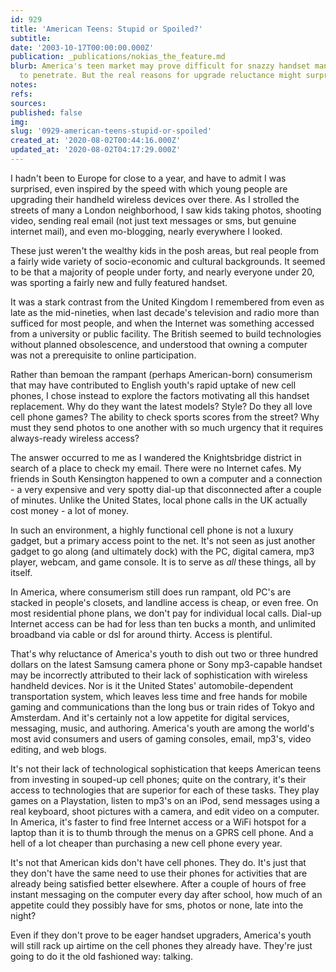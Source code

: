 ```yaml
---
id: 929
title: 'American Teens: Stupid or Spoiled?'
subtitle: 
date: '2003-10-17T00:00:00.000Z'
publication: _publications/nokias_the_feature.md
blurb: America's teen market may prove difficult for snazzy handset manufacturers
  to penetrate. But the real reasons for upgrade reluctance might surprise them.
notes: 
refs: 
sources: 
published: false
img: 
slug: '0929-american-teens-stupid-or-spoiled'
created_at: '2020-08-02T00:44:16.000Z'
updated_at: '2020-08-02T04:17:29.000Z'
---
```

I hadn't been to Europe for close to a year, and have to admit I was surprised, even inspired by the speed with which young people are upgrading their handheld wireless devices over there. As I strolled the streets of many a London neighborhood, I saw kids taking photos, shooting video, sending real email (not just text messages or sms, but genuine internet mail), and even mo-blogging, nearly everywhere I looked.

These just weren't the wealthy kids in the posh areas, but real people from a fairly wide variety of socio-economic and cultural backgrounds. It seemed to be that a majority of people under forty, and nearly everyone under 20, was sporting a fairly new and fully featured handset.

It was a stark contrast from the United Kingdom I remembered from even as late as the mid-nineties, when last decade's television and radio more than sufficed for most people, and when the Internet was something accessed from a university or public facility. The British seemed to build technologies without planned obsolescence, and understood that owning a computer was not a prerequisite to online participation.

Rather than bemoan the rampant (perhaps American-born) consumerism that may have contributed to English youth's rapid uptake of new cell phones, I chose instead to explore the factors motivating all this handset replacement. Why do they want the latest models? Style? Do they all love cell phone games? The ability to check sports scores from the street? Why must they send photos to one another with so much urgency that it requires always-ready wireless access?

The answer occurred to me as I wandered the Knightsbridge district in search of a place to check my email. There were no Internet cafes. My friends in South Kensington happened to own a computer and a connection - a very expensive and very spotty dial-up that disconnected after a couple of minutes. Unlike the United States, local phone calls in the UK actually cost money - a lot of money.

In such an environment, a highly functional cell phone is not a luxury gadget, but a primary access point to the net. It's not seen as just another gadget to go along (and ultimately dock) with the PC, digital camera, mp3 player, webcam, and game console. It is to serve as *all* these things, all by itself.

In America, where consumerism still does run rampant, old PC's are stacked in people's closets, and landline access is cheap, or even free. On most residential phone plans, we don't pay for individual local calls. Dial-up Internet access can be had for less than ten bucks a month, and unlimited broadband via cable or dsl for around thirty. Access is plentiful.

That's why reluctance of America's youth to dish out two or three hundred dollars on the latest Samsung camera phone or Sony mp3-capable handset may be incorrectly attributed to their lack of sophistication with wireless handheld devices. Nor is it the United States' automobile-dependent transportation system, which leaves less time and free hands for mobile gaming and communications than the long bus or train rides of Tokyo and Amsterdam. And it's certainly not a low appetite for digital services, messaging, music, and authoring. America's youth are among the world's most avid consumers and users of gaming consoles, email, mp3's, video editing, and web blogs.

It's not their lack of technological sophistication that keeps American teens from investing in souped-up cell phones; quite on the contrary, it's their access to technologies that are superior for each of these tasks. They play games on a Playstation, listen to mp3's on an iPod, send messages using a real keyboard, shoot pictures with a camera, and edit video on a computer. In America, it's faster to find free Internet access or a WiFi hotspot for a laptop than it is to thumb through the menus on a GPRS cell phone. And a hell of a lot cheaper than purchasing a new cell phone every year.

It's not that American kids don't have cell phones. They do. It's just that they don't have the same need to use their phones for activities that are already being satisfied better elsewhere. After a couple of hours of free instant messaging on the computer every day after school, how much of an appetite could they possibly have for sms, photos or none, late into the night?

Even if they don't prove to be eager handset upgraders, America's youth will still rack up airtime on the cell phones they already have. They're just going to do it the old fashioned way: talking.
